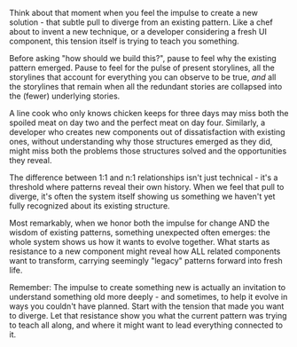 Think about that moment when you feel the impulse to create a new solution - that subtle pull to diverge from an existing pattern. Like a chef about to invent a new technique, or a developer considering a fresh UI component, this tension itself is trying to teach you something.

Before asking "how should we build this?", pause to feel why the existing pattern emerged. Pause to feel for the pulse of present storylines, all the storylines that account for everything you can observe to be true, _and_ all the storylines that remain when all the redundant stories are collapsed into the (fewer) underlying stories.

A line cook who only knows chicken keeps for three days may miss both the spoiled meat on day two and the perfect meat on day four. Similarly, a developer who creates new components out of dissatisfaction with existing ones, without understanding why those structures emerged as they did, might miss both the problems those structures solved and the opportunities they reveal.

The difference between 1:1 and n:1 relationships isn't just technical - it's a threshold where patterns reveal their own history. When we feel that pull to diverge, it's often the system itself showing us something we haven't yet fully recognized about its existing structure.

Most remarkably, when we honor both the impulse for change AND the wisdom of existing patterns, something unexpected often emerges: the whole system shows us how it wants to evolve together. What starts as resistance to a new component might reveal how ALL related components want to transform, carrying seemingly "legacy" patterns forward into fresh life.

Remember: The impulse to create something new is actually an invitation to understand something old more deeply - and sometimes, to help it evolve in ways you couldn't have planned. Start with the tension that made you want to diverge. Let that resistance show you what the current pattern was trying to teach all along, and where it might want to lead everything connected to it.
